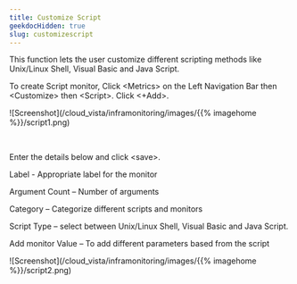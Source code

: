 ```yaml
---
title: Customize Script
geekdocHidden: true
slug: customizescript
---
```


This function lets the user customize different scripting methods like Unix/Linux Shell, Visual Basic and Java Script.

To create Script monitor, Click \<Metrics> on the Left Navigation Bar then \<Customize> then \<Script>. Click <+Add>.

![Screenshot](/cloud_vista/inframonitoring/images/{{% imagehome %}}/script1.png)

&nbsp;

Enter the details below and click \<save>.

Label - Appropriate label for the monitor 

Argument Count – Number of arguments

Category – Categorize different scripts and monitors

Script Type – select between Unix/Linux Shell, Visual Basic and Java Script. 

Add monitor Value – To add different parameters based from the script

![Screenshot](/cloud_vista/inframonitoring/images/{{% imagehome %}}/script2.png)
